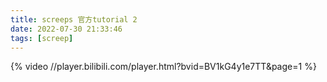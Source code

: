 ```yaml
---
title: screeps 官方tutorial 2
date: 2022-07-30 21:33:46
tags: [screep]
---
```


{% video //player.bilibili.com/player.html?bvid=BV1kG4y1e7TT&page=1 %}